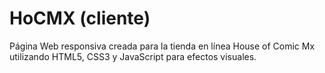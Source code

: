 # HoCMX (cliente)

Página Web responsiva creada para la tienda en línea House of Comic Mx utilizando HTML5, CSS3 y JavaScript para efectos visuales.
